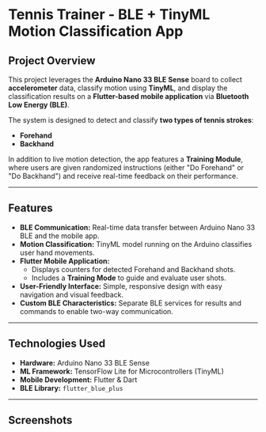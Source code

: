 # Tennis Trainer - BLE + TinyML Motion Classification App

## Project Overview
This project leverages the **Arduino Nano 33 BLE Sense** board to collect **accelerometer** data, classify motion using **TinyML**, and display the classification results on a **Flutter-based mobile application** via **Bluetooth Low Energy (BLE)**.

The system is designed to detect and classify **two types of tennis strokes**:
- **Forehand**
- **Backhand**

In addition to live motion detection, the app features a **Training Module**, where users are given randomized instructions (either "Do Forehand" or "Do Backhand") and receive real-time feedback on their performance.

---

## Features
- **BLE Communication:** Real-time data transfer between Arduino Nano 33 BLE and the mobile app.
- **Motion Classification:** TinyML model running on the Arduino classifies user hand movements.
- **Flutter Mobile Application:**
   - Displays counters for detected Forehand and Backhand shots.
   - Includes a **Training Mode** to guide and evaluate user shots.
- **User-Friendly Interface:** Simple, responsive design with easy navigation and visual feedback.
- **Custom BLE Characteristics:** Separate BLE services for results and commands to enable two-way communication.

---

## Technologies Used
- **Hardware:** Arduino Nano 33 BLE Sense
- **ML Framework:** TensorFlow Lite for Microcontrollers (TinyML)
- **Mobile Development:** Flutter & Dart
- **BLE Library:** `flutter_blue_plus`

---

## Screenshots


